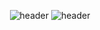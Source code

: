 
<div align="center">
  
![header](https://capsule-render.vercel.app/api?type=rect&color=auto&height=300&section=header&text=capsule%20render&fontSize=30&fontAlign=20)
![header](https://capsule-render.vercel.app/api?type=rect&height=50&color=ebf3f5&text=2022학년도2학기&fontColor=000000&fontSize=20)
  
